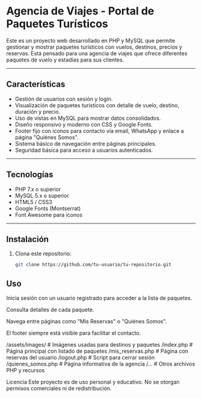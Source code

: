 # Agencia de Viajes - Portal de Paquetes Turísticos

Este es un proyecto web desarrollado en PHP y MySQL que permite gestionar y mostrar paquetes turísticos con vuelos, destinos, precios y reservas. Está pensado para una agencia de viajes que ofrece diferentes paquetes de vuelo y estadías para sus clientes.

---

## Características

- Gestión de usuarios con sesión y login.
- Visualización de paquetes turísticos con detalle de vuelo, destino, duración y precio.
- Uso de vistas en MySQL para mostrar datos consolidados.
- Diseño responsivo y moderno con CSS y Google Fonts.
- Footer fijo con iconos para contacto vía email, WhatsApp y enlace a página "Quiénes Somos".
- Sistema básico de navegación entre páginas principales.
- Seguridad básica para acceso a usuarios autenticados.

---

## Tecnologías

- PHP 7.x o superior
- MySQL 5.x o superior
- HTML5 / CSS3
- Google Fonts (Montserrat)
- Font Awesome para iconos

---

## Instalación

1. Clona este repositorio:
   ```bash
   git clone https://github.com/tu-usuario/tu-repositorio.git
   
## Uso
Inicia sesión con un usuario registrado para acceder a la lista de paquetes.

Consulta detalles de cada paquete.

Navega entre páginas como "Mis Reservas" o "Quiénes Somos".

El footer siempre está visible para facilitar el contacto.

/assets/images/     # Imágenes usadas para destinos y paquetes
/index.php          # Página principal con listado de paquetes
/mis_reservas.php   # Página con reservas del usuario
/logout.php         # Script para cerrar sesión
/quienes_somos.php  # Página informativa de la agencia
/...                # Otros archivos PHP y recursos

Licencia
Este proyecto es de uso personal y educativo. No se otorgan permisos comerciales ni de redistribución.
